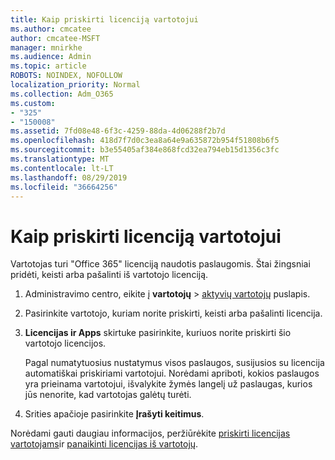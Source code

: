 ```yaml
---
title: Kaip priskirti licenciją vartotojui
ms.author: cmcatee
author: cmcatee-MSFT
manager: mnirkhe
ms.audience: Admin
ms.topic: article
ROBOTS: NOINDEX, NOFOLLOW
localization_priority: Normal
ms.collection: Adm_O365
ms.custom:
- "325"
- "150008"
ms.assetid: 7fd08e48-6f3c-4259-88da-4d06288f2b7d
ms.openlocfilehash: 418d7f7d0c3ea8a64e9a635872b954f51808b6f5
ms.sourcegitcommit: b3e55405af384e868fcd32ea794eb15d1356c3fc
ms.translationtype: MT
ms.contentlocale: lt-LT
ms.lasthandoff: 08/29/2019
ms.locfileid: "36664256"
---
```

# <a name="how-to-assign-a-license-to-a-user"></a>Kaip priskirti licenciją vartotojui

Vartotojas turi "Office 365" licenciją naudotis paslaugomis. Štai žingsniai pridėti, keisti arba pašalinti iš vartotojo licenciją.
  
1. Administravimo centro, eikite į **vartotojų** \> [aktyvių vartotojų](https://go.microsoft.com/fwlink/p/?linkid=834822) puslapis.

2. Pasirinkite vartotojo, kuriam norite priskirti, keisti arba pašalinti licencija.

3. **Licencijas ir Apps** skirtuke pasirinkite, kuriuos norite priskirti šio vartotojo licencijos.

    Pagal numatytuosius nustatymus visos paslaugos, susijusios su licencija automatiškai priskiriami vartotojui. Norėdami apriboti, kokios paslaugos yra prieinama vartotojui, išvalykite žymės langelį už paslaugas, kurios jūs nenorite, kad vartotojas galėtų turėti.

4. Srities apačioje pasirinkite **Įrašyti keitimus**.

Norėdami gauti daugiau informacijos, peržiūrėkite [priskirti licencijas vartotojams](https://docs.microsoft.com/office365/admin/subscriptions-and-billing/assign-licenses-to-users)ir [panaikinti licencijas iš vartotojų](https://docs.microsoft.com/office365/admin/subscriptions-and-billing/remove-licenses-from-users).